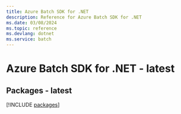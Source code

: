 ```yaml
---
title: Azure Batch SDK for .NET
description: Reference for Azure Batch SDK for .NET
ms.date: 03/08/2024
ms.topic: reference
ms.devlang: dotnet
ms.service: batch
---
```

# Azure Batch SDK for .NET - latest
## Packages - latest
[!INCLUDE [packages](batch-index.md)]
